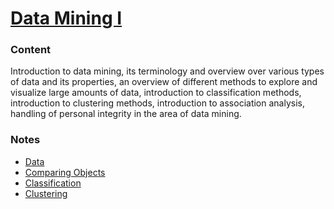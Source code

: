 # [Data Mining I](http://uu.se/en/admissions/master/selma/kursplan/?kKod=1DL360&lasar=)

### Content
Introduction to data mining, its terminology and overview over various types of data and its properties, an overview of different methods to explore and visualize large amounts of data, introduction to classification methods, introduction to clustering methods, introduction to association analysis, handling of personal integrity in the area of data mining.

### Notes
  - [Data](0-data.md)
  - [Comparing Objects](1-comparing-objects.md)
  - [Classification](2-classification.md)
  - [Clustering](3-clustering.md)
